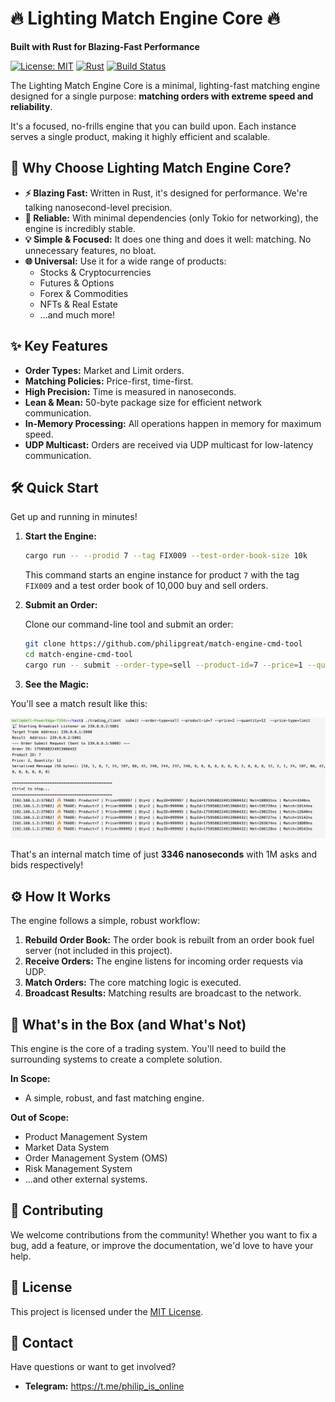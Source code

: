 # 🔥 Lighting Match Engine Core 🔥

**Built with Rust for Blazing-Fast Performance**

[![License: MIT](https://img.shields.io/badge/License-MIT-yellow.svg)](https://opensource.org/licenses/MIT)
[![Rust](https://img.shields.io/badge/rust-1.70.0-orange.svg)](https://www.rust-lang.org/)
[![Build Status](https://img.shields.io/travis/com/philipgreat/lighting-match-engine-core.svg)](https://travis-ci.com/philipgreat/lighting-match-engine-core)

The Lighting Match Engine Core is a minimal, lighting-fast matching engine designed for a single purpose: **matching orders with extreme speed and reliability**.

It's a focused, no-frills engine that you can build upon. Each instance serves a single product, making it highly efficient and scalable.

## 🚀 Why Choose Lighting Match Engine Core?

*   **⚡️ Blazing Fast:** Written in Rust, it's designed for performance. We're talking nanosecond-level precision.
*   **💪 Reliable:** With minimal dependencies (only Tokio for networking), the engine is incredibly stable.
*   **💡 Simple & Focused:** It does one thing and does it well: matching. No unnecessary features, no bloat.
*   **🌐 Universal:** Use it for a wide range of products:
    *   Stocks & Cryptocurrencies
    *   Futures & Options
    *   Forex & Commodities
    *   NFTs & Real Estate
    *   ...and much more!

## ✨ Key Features

*   **Order Types:** Market and Limit orders.
*   **Matching Policies:** Price-first, time-first.
*   **High Precision:** Time is measured in nanoseconds.
*   **Lean & Mean:** 50-byte package size for efficient network communication.
*   **In-Memory Processing:** All operations happen in memory for maximum speed.
*   **UDP Multicast:** Orders are received via UDP multicast for low-latency communication.

## 🛠️ Quick Start

Get up and running in minutes!

1.  **Start the Engine:**

    ```bash
    cargo run -- --prodid 7 --tag FIX009 --test-order-book-size 10k
    ```

    This command starts an engine instance for product `7` with the tag `FIX009` and a test order book of 10,000 buy and sell orders.

2.  **Submit an Order:**

    Clone our command-line tool and submit an order:

    ```bash
    git clone https://github.com/philipgreat/match-engine-cmd-tool
    cd match-engine-cmd-tool
    cargo run -- submit --order-type=sell --product-id=7 --price=1 --quantity=1 --price-type=limit
    ```

3.  **See the Magic:**

  You'll see a match result like this:

![test screen shot ](docs/test-screen-shot.png)

  That's an internal match time of just **3346 nanoseconds** with 1M asks and bids respectively!

## ⚙️ How It Works

The engine follows a simple, robust workflow:

1.  **Rebuild Order Book:** The order book is rebuilt from an order book fuel server (not included in this project).
2.  **Receive Orders:** The engine listens for incoming order requests via UDP.
3.  **Match Orders:** The core matching logic is executed.
4.  **Broadcast Results:** Matching results are broadcast to the network.

## 🧩 What's in the Box (and What's Not)

This engine is the core of a trading system. You'll need to build the surrounding systems to create a complete solution.

**In Scope:**

*   A simple, robust, and fast matching engine.

**Out of Scope:**

*   Product Management System
*   Market Data System
*   Order Management System (OMS)
*   Risk Management System
*   ...and other external systems.

## 🤝 Contributing

We welcome contributions from the community! Whether you want to fix a bug, add a feature, or improve the documentation, we'd love to have your help.

## 📜 License

This project is licensed under the [MIT License](./LICENSE.md).

## 💬 Contact

Have questions or want to get involved?

*   **Telegram:** <https://t.me/philip_is_online>
